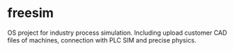 # freesim
OS project for industry process simulation. Including upload customer CAD files of machines, connection with PLC SIM and precise physics.
